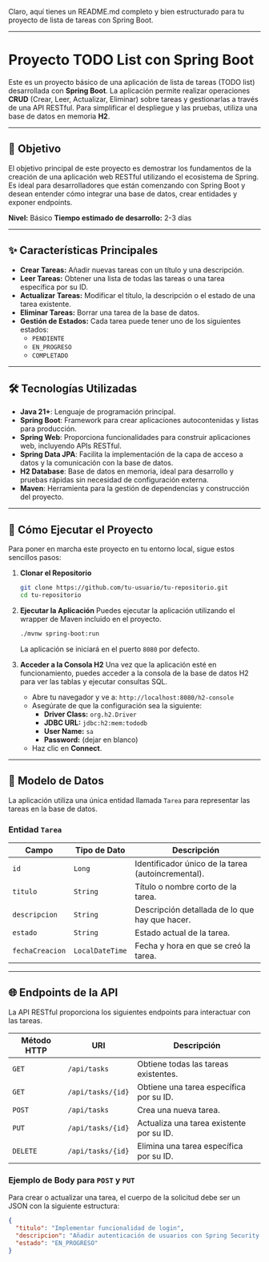 Claro, aquí tienes un README.md completo y bien estructurado para tu proyecto de lista de tareas con Spring Boot.

***

# Proyecto TODO List con Spring Boot

Este es un proyecto básico de una aplicación de lista de tareas (TODO list) desarrollada con **Spring Boot**. La aplicación permite realizar operaciones **CRUD** (Crear, Leer, Actualizar, Eliminar) sobre tareas y gestionarlas a través de una API RESTful. Para simplificar el despliegue y las pruebas, utiliza una base de datos en memoria **H2**.

---

## 🎯 Objetivo

El objetivo principal de este proyecto es demostrar los fundamentos de la creación de una aplicación web RESTful utilizando el ecosistema de Spring. Es ideal para desarrolladores que están comenzando con Spring Boot y desean entender cómo integrar una base de datos, crear entidades y exponer endpoints.

**Nivel:** Básico
**Tiempo estimado de desarrollo:** 2-3 días

---

## ✨ Características Principales

* **Crear Tareas:** Añadir nuevas tareas con un título y una descripción.
* **Leer Tareas:** Obtener una lista de todas las tareas o una tarea específica por su ID.
* **Actualizar Tareas:** Modificar el título, la descripción o el estado de una tarea existente.
* **Eliminar Tareas:** Borrar una tarea de la base de datos.
* **Gestión de Estados:** Cada tarea puede tener uno de los siguientes estados:
    * `PENDIENTE`
    * `EN_PROGRESO`
    * `COMPLETADO`

---

## 🛠️ Tecnologías Utilizadas

* **Java 21+**: Lenguaje de programación principal.
* **Spring Boot**: Framework para crear aplicaciones autocontenidas y listas para producción.
* **Spring Web**: Proporciona funcionalidades para construir aplicaciones web, incluyendo APIs RESTful.
* **Spring Data JPA**: Facilita la implementación de la capa de acceso a datos y la comunicación con la base de datos.
* **H2 Database**: Base de datos en memoria, ideal para desarrollo y pruebas rápidas sin necesidad de configuración externa.
* **Maven**: Herramienta para la gestión de dependencias y construcción del proyecto.

---

## 🚀 Cómo Ejecutar el Proyecto

Para poner en marcha este proyecto en tu entorno local, sigue estos sencillos pasos:

1.  **Clonar el Repositorio**
    ```bash
    git clone https://github.com/tu-usuario/tu-repositorio.git
    cd tu-repositorio
    ```

2.  **Ejecutar la Aplicación**
    Puedes ejecutar la aplicación utilizando el wrapper de Maven incluido en el proyecto.
    ```bash
    ./mvnw spring-boot:run
    ```
    La aplicación se iniciará en el puerto `8080` por defecto.

3.  **Acceder a la Consola H2**
    Una vez que la aplicación esté en funcionamiento, puedes acceder a la consola de la base de datos H2 para ver las tablas y ejecutar consultas SQL.

    * Abre tu navegador y ve a: `http://localhost:8080/h2-console`
    * Asegúrate de que la configuración sea la siguiente:
        * **Driver Class:** `org.h2.Driver`
        * **JDBC URL:** `jdbc:h2:mem:tododb`
        * **User Name:** `sa`
        * **Password:** (dejar en blanco)
    * Haz clic en **Connect**.

---

## 📝 Modelo de Datos

La aplicación utiliza una única entidad llamada `Tarea` para representar las tareas en la base de datos.

### Entidad `Tarea`

| Campo             | Tipo de Dato | Descripción                                      |
| ----------------- | ------------ | ------------------------------------------------ |
| `id`              | `Long`       | Identificador único de la tarea (autoincremental). |
| `titulo`          | `String`     | Título o nombre corto de la tarea.               |
| `descripcion`     | `String`     | Descripción detallada de lo que hay que hacer.   |
| `estado`          | `String`     | Estado actual de la tarea.                       |
| `fechaCreacion`   | `LocalDateTime`| Fecha y hora en que se creó la tarea.            |

---

## 🌐 Endpoints de la API

La API RESTful proporciona los siguientes endpoints para interactuar con las tareas.

| Método HTTP | URI                     | Descripción                                         |
| ----------- | ----------------------- | --------------------------------------------------- |
| `GET`       | `/api/tasks`            | Obtiene todas las tareas existentes.                |
| `GET`       | `/api/tasks/{id}`       | Obtiene una tarea específica por su ID.             |
| `POST`      | `/api/tasks`            | Crea una nueva tarea.                               |
| `PUT`       | `/api/tasks/{id}`       | Actualiza una tarea existente por su ID.            |
| `DELETE`    | `/api/tasks/{id}`       | Elimina una tarea específica por su ID.             |

### Ejemplo de Body para `POST` y `PUT`

Para crear o actualizar una tarea, el cuerpo de la solicitud debe ser un JSON con la siguiente estructura:

```json
{
  "titulo": "Implementar funcionalidad de login",
  "descripcion": "Añadir autenticación de usuarios con Spring Security.",
  "estado": "EN_PROGRESO"
}
```
